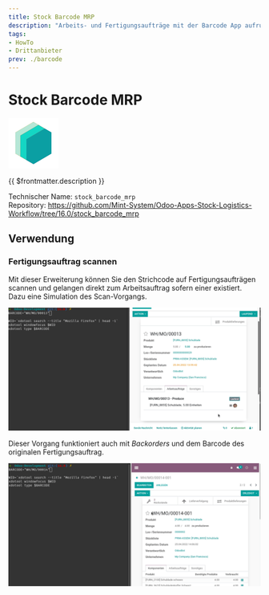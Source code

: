 ```yaml
---
title: Stock Barcode MRP
description: "Arbeits- und Fertigungsaufträge mit der Barcode App aufrufen."
tags:
- HowTo
- Drittanbieter
prev: ./barcode
---
```

# Stock Barcode MRP
![icon_oms_box](attachments/icons_odoo_mint_system.png)

{{ $frontmatter.description }}

Technischer Name: `stock_barcode_mrp`\
Repository: <https://github.com/Mint-System/Odoo-Apps-Stock-Logistics-Workflow/tree/16.0/stock_barcode_mrp>

## Verwendung

### Fertigungsauftrag scannen

Mit dieser Erweiterung können Sie den Strichcode auf Fertigungsaufträgen scannen und gelangen direkt zum Arbeitsauftrag sofern einer existiert. Dazu eine Simulation des Scan-Vorgangs.

![Stock Barcode MRP Arbeitsauftrag](attachments/Stock%20Barcode%20MRP%20Arbeitsauftrag.gif)

Dieser Vorgang funktioniert auch mit *Backorders* und dem Barcode des originalen Fertigungsauftrag.

![Stock Barcode MRP Backorder](attachments/Stock%20Barcode%20MRP%20Backorder.gif)
